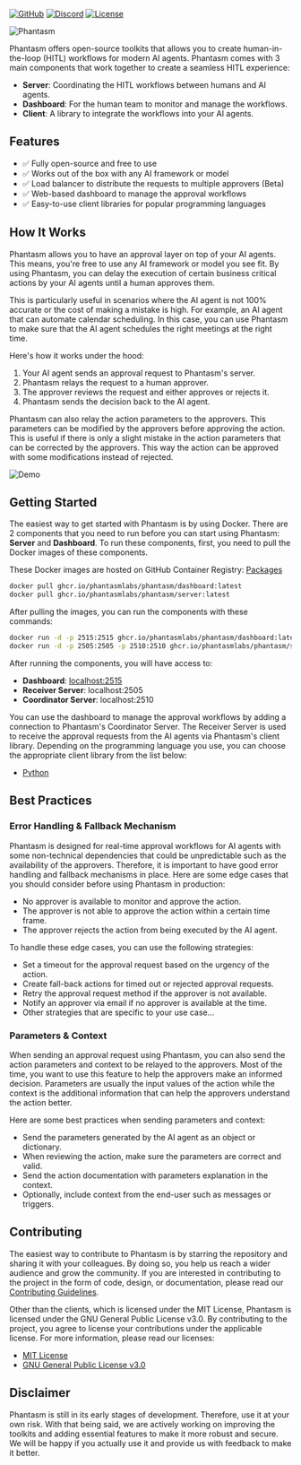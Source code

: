 [![GitHub](https://tinyurl.com/5xetszfe)][github]
[![Discord](https://tinyurl.com/5fv83u2h)][discord]
[![License](https://tinyurl.com/mrxn8fvz)][license]

[discord]: https://discord.gg/dgevsYhh7P
[github]: https://github.com/phantasmlabs/phantasm
[license]: https://github.com/phantasmlabs/phantasm/blob/main/LICENSE

![Phantasm](https://phantasm-assets.s3.amazonaws.com/banners/0.1.0.png)

Phantasm offers open-source toolkits that allows you to create human-in-the-loop
(HITL) workflows for modern AI agents. Phantasm comes with 3 main components
that work together to create a seamless HITL experience:

- **Server**: Coordinating the HITL workflows between humans and AI agents.
- **Dashboard**: For the human team to monitor and manage the workflows.
- **Client**: A library to integrate the workflows into your AI agents.

## Features

- ✅ Fully open-source and free to use
- ✅ Works out of the box with any AI framework or model
- ✅ Load balancer to distribute the requests to multiple approvers (Beta)
- ✅ Web-based dashboard to manage the approval workflows
- ✅ Easy-to-use client libraries for popular programming languages

## How It Works

Phantasm allows you to have an approval layer on top of your AI agents. This
means, you're free to use any AI framework or model you see fit. By using
Phantasm, you can delay the execution of certain business critical actions by
your AI agents until a human approves them.

This is particularly useful in scenarios where the AI agent is not 100% accurate
or the cost of making a mistake is high. For example, an AI agent that can
automate calendar scheduling. In this case, you can use Phantasm to make sure
that the AI agent schedules the right meetings at the right time.

Here's how it works under the hood:

1. Your AI agent sends an approval request to Phantasm's server.
2. Phantasm relays the request to a human approver.
3. The approver reviews the request and either approves or rejects it.
4. Phantasm sends the decision back to the AI agent.

Phantasm can also relay the action parameters to the approvers. This parameters
can be modified by the approvers before approving the action. This is useful if
there is only a slight mistake in the action parameters that can be corrected by
the approvers. This way the action can be approved with some modifications
instead of rejected.

![Demo](https://phantasm-assets.s3.amazonaws.com/demos/0.1.0.gif)

## Getting Started

The easiest way to get started with Phantasm is by using Docker. There are 2
components that you need to run before you can start using Phantasm: **Server**
and **Dashboard**. To run these components, first, you need to pull the Docker
images of these components.

These Docker images are hosted on GitHub Container Registry:
[Packages](https://github.com/orgs/phantasmlabs/packages?repo_name=phantasm)

```bash
docker pull ghcr.io/phantasmlabs/phantasm/dashboard:latest
docker pull ghcr.io/phantasmlabs/phantasm/server:latest
```

After pulling the images, you can run the components with these commands:

```bash
docker run -d -p 2515:2515 ghcr.io/phantasmlabs/phantasm/dashboard:latest
docker run -d -p 2505:2505 -p 2510:2510 ghcr.io/phantasmlabs/phantasm/server:latest start
```

After running the components, you will have access to:

- **Dashboard**: [localhost:2515](http://localhost:2515)
- **Receiver Server**: localhost:2505
- **Coordinator Server**: localhost:2510

You can use the dashboard to manage the approval workflows by adding a
connection to Phantasm's Coordinator Server. The Receiver Server is used to
receive the approval requests from the AI agents via Phantasm's client library.
Depending on the programming language you use, you can choose the appropriate
client library from the list below:

- [Python](https://pypi.org/project/phantasmpy)

## Best Practices

### Error Handling & Fallback Mechanism

Phantasm is designed for real-time approval workflows for AI agents with some
non-technical dependencies that could be unpredictable such as the availability
of the approvers. Therefore, it is important to have good error handling and
fallback mechanisms in place. Here are some edge cases that you should consider
before using Phantasm in production:

- No approver is available to monitor and approve the action.
- The approver is not able to approve the action within a certain time frame.
- The approver rejects the action from being executed by the AI agent.

To handle these edge cases, you can use the following strategies:

- Set a timeout for the approval request based on the urgency of the action.
- Create fall-back actions for timed out or rejected approval requests.
- Retry the approval request method if the approver is not available.
- Notify an approver via email if no approver is available at the time.
- Other strategies that are specific to your use case...

### Parameters & Context

When sending an approval request using Phantasm, you can also send the action
parameters and context to be relayed to the approvers. Most of the time, you
want to use this feature to help the approvers make an informed decision.
Parameters are usually the input values of the action while the context is the
additional information that can help the approvers understand the action better.

Here are some best practices when sending parameters and context:

- Send the parameters generated by the AI agent as an object or dictionary.
- When reviewing the action, make sure the parameters are correct and valid.
- Send the action documentation with parameters explanation in the context.
- Optionally, include context from the end-user such as messages or triggers.

## Contributing

The easiest way to contribute to Phantasm is by starring the repository and
sharing it with your colleagues. By doing so, you help us reach a wider audience
and grow the community. If you are interested in contributing to the project in
the form of code, design, or documentation, please read our
[Contributing Guidelines](.github/CONTRIBUTING.md).

Other than the clients, which is licensed under the MIT License, Phantasm is
licensed under the GNU General Public License v3.0. By contributing to the
project, you agree to license your contributions under the applicable license.
For more information, please read our licenses:

- [MIT License](clients/LICENSE)
- [GNU General Public License v3.0](LICENSE)

## Disclaimer

Phantasm is still in its early stages of development. Therefore, use it at your
own risk. With that being said, we are actively working on improving the
toolkits and adding essential features to make it more robust and secure. We
will be happy if you actually use it and provide us with feedback to make it
better.
